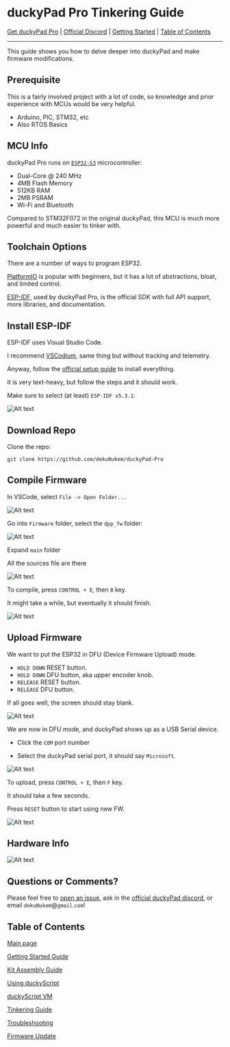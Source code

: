 # duckyPad Pro Tinkering Guide

[Get duckyPad Pro](https://www.tindie.com/products/37399/) | [Official Discord](https://discord.gg/4sJCBx5) | [Getting Started](./getting_started.md) | [Table of Contents](#table-of-contents)

-----------

This guide shows you how to delve deeper into duckyPad and make firmware modifications.

## Prerequisite

This is a fairly involved project with a lot of code, so knowledge and prior experience with MCUs would be very helpful.

* Arduino, PIC, STM32, etc
* Also RTOS Basics

## MCU Info

duckyPad Pro runs on [`ESP32-S3`](https://www.espressif.com/en/products/socs/esp32-s3) microcontroller:

* Dual-Core @ 240 MHz 
* 4MB Flash Memory
* 512KB RAM
* 2MB PSRAM
* Wi-Fi and Bluetooth

Compared to STM32F072 in the original duckyPad, this MCU is much more powerful and much easier to tinker with.

## Toolchain Options

There are a number of ways to program ESP32.

[PlatformIO](https://platformio.org/) is popular with beginners, but it has a lot of abstractions, bloat, and limited control.

[ESP-IDF](https://github.com/espressif/esp-idf), used by duckyPad Pro, is the official SDK with full API support, more libraries, and documentation.

## Install ESP-IDF

ESP-IDF uses Visual Studio Code.

I recommend [VSCodium](https://vscodium.com/), same thing but without tracking and telemetry.

Anyway, follow the [official setup guide](https://github.com/espressif/vscode-esp-idf-extension/blob/master/docs/tutorial/install.md) to install everything. 

It is very text-heavy, but follow the steps and it should work.

Make sure to select (at least) `ESP-IDF v5.3.1`:

![Alt text](../resources/photos/tinker/idfver.png)

## Download Repo

Clone the repo:

`git clone https://github.com/dekuNukem/duckyPad-Pro`

## Compile Firmware

In VSCode, select `File -> Open Folder...`

![Alt text](../resources/photos/tinker/open.png)

Go into `Firmware` folder, select the `dpp_fw` folder:

![Alt text](../resources/photos/tinker/select.png)

Expand `main` folder

All the sources file are there

![Alt text](../resources/photos/tinker/code.png)

To compile, press `CONTROL + E`, then `B` key.

It might take a while, but eventually it should finish.

![Alt text](../resources/photos/tinker/done.png)

## Upload Firmware

We want to put the ESP32 in DFU (Device Firmware Upload) mode.

* `HOLD DOWN` RESET button.
* `HOLD DOWN` DFU button, aka upper encoder knob.
* `RELEASE` RESET button.
* `RELEASE` DFU button.

If all goes well, the screen should stay blank.

![Alt text](../resources/photos/tinker/dfu.png)

We are now in DFU mode, and duckyPad shows up as a USB Serial device.

* Click the `COM` port number

* Select the duckyPad serial port, it should say `Microsoft`.

![Alt text](../resources/photos/tinker/com.png)

To upload, press `CONTROL + E`, then `F` key.

It should take a few seconds.

Press `RESET` button to start using new FW.

![Alt text](../resources/photos/tinker/flash.png)

## Hardware Info

![Alt text](../resources/photos/underc.gif)

## Questions or Comments?

Please feel free to [open an issue](https://github.com/dekuNukem/duckypad-pro/issues), ask in the [official duckyPad discord](https://discord.gg/4sJCBx5), or email `dekuNukem`@`gmail`.`com`!

## Table of Contents

[Main page](../README.md)

[Getting Started Guide](getting_started.md)

[Kit Assembly Guide](kit_assembly.md)

[Using duckyScript](duckyscript_info.md)

[duckyScript VM](bytecode_vm.md)

[Tinkering Guide](tinkering_guide.md)

[Troubleshooting](troubleshooting.md)

[Firmware Update](fw_update.md)